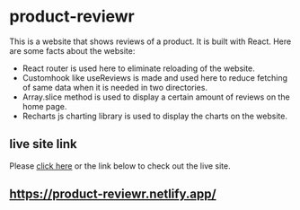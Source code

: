 # product-reviewr

This is a website that shows reviews of a product. It is built with React. Here are some facts about the website:

* React router is used here to eliminate reloading of the website.
* Customhook like useReviews is made and used here to reduce fetching of same data when it is needed in two directories.
* Array.slice method is used to display a certain amount of reviews on the home page.
* Recharts js charting library is used to display the charts on the website.

## live site link

Please [click here](https://product-reviewr.netlify.app/) or the link below to check out the live site.

## https://product-reviewr.netlify.app/
